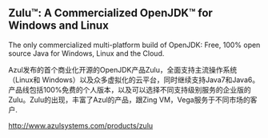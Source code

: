 ## Zulu™: A Commercialized OpenJDK™ for Windows and Linux ##

The only commercialized multi-platform build of OpenJDK: Free, 100% open source Java for Windows, Linux and the Cloud.


Azul发布的首个商业化开源的OpenJDK产品Zulu，全面支持主流操作系统（Linux和 Windows）以及众多虚拟化的云平台，同时继续支持Java7和Java6。产品线包括100%免费的个人版本，以及可以选择不同支持级别服务的企业版的Zulu。Zulu的出现，丰富了Azul的产品，跟Zing VM，Vega服务于不同市场的客户.



http://www.azulsystems.com/products/zulu